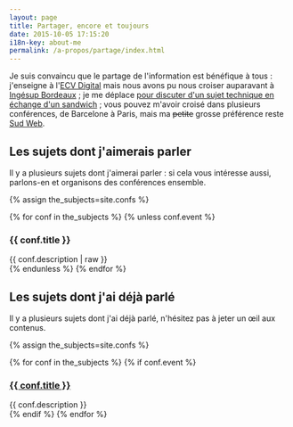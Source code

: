 ```yaml
---
layout: page
title: Partager, encore et toujours
date: 2015-10-05 17:15:20
i18n-key: about-me
permalink: /a-propos/partage/index.html
---
```


Je suis convaincu que le partage de l'information est bénéfique à tous : j'enseigne à l'[ECV Digital](http://www.ecvdigital.fr/) mais nous avons pu nous croiser auparavant à [Ingésup Bordeaux](http://www.ingesup.com/ "Ingesup") ; je me déplace [pour discuter d'un sujet technique en échange d'un sandwich](http://www.brownbaglunch.fr/baggers.html#Boris_Schapira_Bordeaux "BrownBagLunch France") ; vous pouvez m'avoir croisé dans plusieurs conférences, de Barcelone à Paris, mais ma <del>petite</del> grosse préférence reste [Sud Web](http://sudweb.fr/ "SudWeb.fr").

## Les sujets dont j'aimerais parler

Il y a plusieurs sujets dont j'aimerai parler : si cela vous intéresse aussi, parlons-en et organisons des conférences ensemble.

{% assign the_subjects=site.confs %}
<div class="conf-subjects">
{% for conf in the_subjects %}
  {% unless conf.event %}
    <article class="conf-subject">
      <h3>{{ conf.title }}</h3>
      {{ conf.description | raw }}
    </article>
  {% endunless %}
{% endfor %}
</div>

## Les sujets dont j'ai déjà parlé

Il y a plusieurs sujets dont j'ai déjà parlé, n'hésitez pas à jeter un œil aux contenus.

{% assign the_subjects=site.confs %}
<div class="conf-subjects">
{% for conf in the_subjects %}
  {% if conf.event %}
    <article class="conf-subject">
      <h3><a href="{{ conf.url }}">{{ conf.title }}</a></h3>
      {{ conf.description }}
    </article>
  {% endif %}
{% endfor %}
</div>
